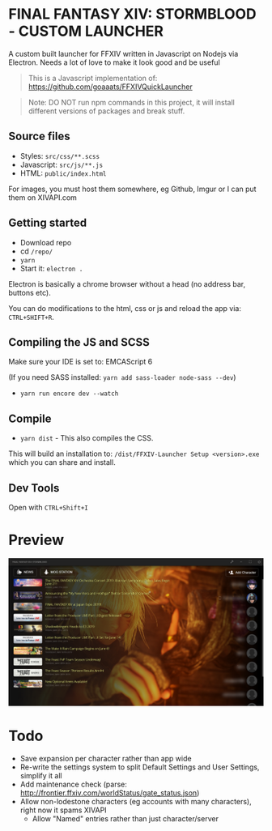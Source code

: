 # FINAL FANTASY XIV: STORMBLOOD - CUSTOM LAUNCHER

A custom built launcher for FFXIV written in Javascript on Nodejs via Electron. Needs a lot of love to make it look good and be useful

> This is a Javascript implementation of: https://github.com/goaaats/FFXIVQuickLauncher

> Note: DO NOT run npm commands in this project, it will install different versions of packages and break stuff.

## Source files

- Styles: `src/css/**.scss`
- Javascript: `src/js/**.js`
- HTML: `public/index.html`

For images, you must host them somewhere, eg Github, Imgur or I can put them on XIVAPI.com

## Getting started

- Download repo
- cd `/repo/`
- `yarn`
- Start it: `electron .`

Electron is basically a chrome browser without a head (no address bar, buttons etc).

You can do modifications to the html, css or js and reload the app via: `CTRL+SHIFT+R`.

## Compiling the JS and SCSS

Make sure your IDE is set to: EMCAScript 6

(If you need SASS installed: `yarn add sass-loader node-sass --dev`)

- `yarn run encore dev --watch`

## Compile

- `yarn dist` - This also compiles the CSS.

This will build an installation to: `/dist/FFXIV-Launcher Setup <version>.exe` which you can share and install.

## Dev Tools

Open with `CTRL+Shift+I`

# Preview

![preview](./github/preview.png)

# Todo

- Save expansion per character rather than app wide
- Re-write the settings system to split Default Settings and User Settings, simplify it all
- Add maintenance check (parse: http://frontier.ffxiv.com/worldStatus/gate_status.json)
- Allow non-lodestone characters (eg accounts with many characters), right now it spams XIVAPI
  - Allow "Named" entries rather than just character/server
